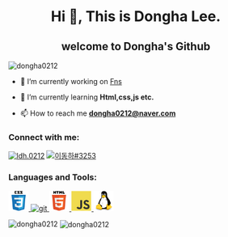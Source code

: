 <h1 align="center">Hi 👋, This is Dongha Lee.</h1>
<h2 align="center">welcome to Dongha's Github</h2>

<p align="left"> <img src="https://komarev.com/ghpvc/?username=dongha0212&label=Profile%20views&color=0e75b6&style=flat" alt="dongha0212" /> </p>

- 🔭 I’m currently working on [Fns](https://github.com/dongha0212/fns)

- 🌱 I’m currently learning **Html,css,js etc.**

- 📫 How to reach me **dongha0212@naver.com**

<h3 align="left">Connect with me:</h3>
<p align="left">
<a href="https://instagram.com/ldh.0212" target="blank"><img align="center" src="https://raw.githubusercontent.com/rahuldkjain/github-profile-readme-generator/master/src/images/icons/Social/instagram.svg" alt="ldh.0212" height="30" width="40" /></a>
<a href="https://discord.gg/이동하#3253" target="blank"><img align="center" src="https://raw.githubusercontent.com/rahuldkjain/github-profile-readme-generator/master/src/images/icons/Social/discord.svg" alt="이동하#3253" height="30" width="40" /></a>
</p>

<h3 align="left">Languages and Tools:</h3>
<p align="left"> <a href="https://www.w3schools.com/css/" target="_blank" rel="noreferrer"> <img src="https://raw.githubusercontent.com/devicons/devicon/master/icons/css3/css3-original-wordmark.svg" alt="css3" width="40" height="40"/> </a> <a href="https://git-scm.com/" target="_blank" rel="noreferrer"> <img src="https://www.vectorlogo.zone/logos/git-scm/git-scm-icon.svg" alt="git" width="40" height="40"/> </a> <a href="https://www.w3.org/html/" target="_blank" rel="noreferrer"> <img src="https://raw.githubusercontent.com/devicons/devicon/master/icons/html5/html5-original-wordmark.svg" alt="html5" width="40" height="40"/> </a> <a href="https://developer.mozilla.org/en-US/docs/Web/JavaScript" target="_blank" rel="noreferrer"> <img src="https://raw.githubusercontent.com/devicons/devicon/master/icons/javascript/javascript-original.svg" alt="javascript" width="40" height="40"/> </a> <a href="https://www.linux.org/" target="_blank" rel="noreferrer"> <img src="https://raw.githubusercontent.com/devicons/devicon/master/icons/linux/linux-original.svg" alt="linux" width="40" height="40"/> </a> </p>

<p><img align="left" src="https://github-readme-stats.vercel.app/api/top-langs?username=dongha0212&show_icons=true&locale=en&layout=compact" alt="dongha0212" /></p>

<p>&nbsp;<img align="center" src="https://github-readme-stats.vercel.app/api?username=dongha0212&show_icons=true&locale=en" alt="dongha0212" /></p>

